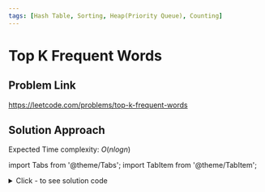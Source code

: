 ```yaml
---
tags: [Hash Table, Sorting, Heap(Priority Queue), Counting]
---
```


# Top K Frequent Words

## Problem Link
https://leetcode.com/problems/top-k-frequent-words

## Solution Approach

Expected Time complexity: $O(nlogn)$

import Tabs from '@theme/Tabs';
import TabItem from '@theme/TabItem';

<details><summary>Click - to see solution code</summary>
<Tabs>
<TabItem value="cpp" label="C++">

```cpp
class Solution {
   public:
    vector<string> topKFrequent(vector<string>& words, int k) {
        unordered_map<string, int> freq;
        for (auto w : words) {
            freq[w]++;
        }

        auto comp = [&](const pair<string, int>& a,
                        const pair<string, int>& b) {
            return a.second > b.second ||
                   (a.second == b.second && a.first < b.first);
        };
        typedef priority_queue<pair<string, int>, vector<pair<string, int>>,
                               decltype(comp)>
            my_priority_queue_t;
        my_priority_queue_t pq(comp);

        for (auto w : freq) {
            pq.emplace(w.first, w.second);
            if (pq.size() > k) pq.pop();
        }

        vector<string> output;
        while (!pq.empty()) {
            output.insert(output.begin(), pq.top().first);
            pq.pop();
        }
        return output;
    }
};
```
</TabItem>
</Tabs>
</details>